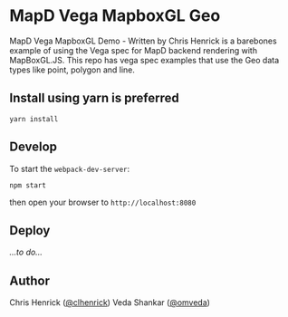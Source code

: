 # MapD Vega MapboxGL Geo

MapD Vega MapboxGL Demo - Written by Chris Henrick is a barebones example of using the Vega spec for MapD backend rendering with MapBoxGL.JS.
This repo has vega spec examples that use the Geo data types like point, polygon and line.


## Install using yarn is preferred

```
yarn install
```

## Develop

To start the `webpack-dev-server`:

```
npm start
```

then open your browser to `http://localhost:8080`

## Deploy

_...to do..._

## Author
Chris Henrick ([@clhenrick](http://github.com/clhenrick))
Veda Shankar ([@omveda](http://github.com/omveda))
